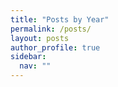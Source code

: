 ```yaml
---
title: "Posts by Year"
permalink: /posts/
layout: posts
author_profile: true
sidebar:
  nav: ""
---
```

